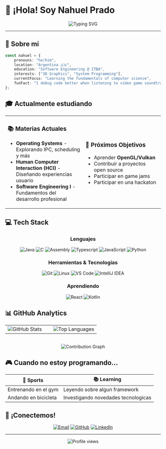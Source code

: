 # 👋 ¡Hola! Soy Nahuel Prado

<div align="center">
  <img src="https://readme-typing-svg.herokuapp.com?font=Fira+Code&pause=1000&color=36BCF7&center=true&vCenter=true&width=500&lines=Software+Engineering+Student;3D+Graphics+Enthusiast;Gaming+Lover;Always+Learning!" alt="Typing SVG" />
</div>

---

## 🚀 Sobre mí

```typescript
const nahuel = {
    pronouns: "he/him",
    location: "Argentina 🇦🇷",
    education: "Software Engineering @ ITBA",
    interests: ["3D Graphics", "System Programming"],
    currentFocus: "Learning the fundamentals of computer science",
    funFact: "I debug code better when listening to video game soundtracks 🎮"
};
```

## 🎓 Actualmente estudiando

<table>
<tr>
<td width="50%">

### 📚 Materias Actuales
- **Operating Systems** - Explorando IPC, scheduling y más
- **Human Computer Interaction (HCI)** - Diseñando experiencias usuario
- **Software Engineering I** - Fundamentos del desarrollo profesional

</td>
<td width="50%">

### 🎯 Próximos Objetivos
- Aprender **OpenGL/Vulkan**
- Contribuir a proyectos open source
- Participar en game jams
- Participar en una hackaton

</td>
</tr>
</table>

## 💻 Tech Stack

<div align="center">

### Lenguajes
![Java](https://img.shields.io/badge/Java-ED8B00?style=for-the-badge&logo=openjdk&logoColor=white)
![C](https://img.shields.io/badge/C-00599C?style=for-the-badge&logo=c&logoColor=white)
![Assembly](https://img.shields.io/badge/Assembly-525252?style=for-the-badge&logo=assemblyscript&logoColor=white)
![Typescript](https://img.shields.io/badge/TypeScript-3178C6?style=for-the-badge&logo=typescript&logoColor=white)
![JavaScript](https://img.shields.io/badge/JavaScript-F7DF1E?style=for-the-badge&logo=javascript&logoColor=black)
![Python](https://img.shields.io/badge/Python-3776AB?style=for-the-badge&logo=python&logoColor=white)

### Herramientas & Tecnologías
![Git](https://img.shields.io/badge/Git-F05032?style=for-the-badge&logo=git&logoColor=white)
![Linux](https://img.shields.io/badge/Linux-FCC624?style=for-the-badge&logo=linux&logoColor=black)
![VS Code](https://img.shields.io/badge/VS_Code-007ACC?style=for-the-badge&logo=visual-studio-code&logoColor=white)
![IntelliJ IDEA](https://img.shields.io/badge/IntelliJ_IDEA-000000?style=for-the-badge&logo=intellij-idea&logoColor=white)

### Aprendiendo
![React](https://img.shields.io/badge/React-20232A?style=for-the-badge&logo=react&logoColor=61DAFB)
![Kotlin](https://img.shields.io/badge/Kotlin-0095D5?style=for-the-badge&logo=kotlin&logoColor=white)

</div>

## 📊 GitHub Analytics

<div align="center">
<table>
<tr>
<td width="50%">

<img src="https://github-readme-stats.vercel.app/api?username=NaPrado&show_icons=true&theme=tokyonight&hide_border=true&count_private=true" alt="GitHub Stats" />

</td>
<td width="50%">

<img src="https://github-readme-stats.vercel.app/api/top-langs/?username=NaPrado&layout=compact&theme=tokyonight&hide_border=true" alt="Top Languages" />

</td>
</tr>
</table>

<br>

<img src="https://github-readme-activity-graph.vercel.app/graph?username=NaPrado&theme=tokyo-night&hide_border=true&area=true" alt="Contribution Graph" />

</div>

## 🎮 Cuando no estoy programando...

<div align="center">

| 💪 Sports | 📚 Learning |
|-----------|-------------|
| Entrenando en el gym | Leyendo sobre algun framework |
| Andando en bicicleta | Investigando novedades tecnologicas |

</div>

## 🤝 ¡Conectemos!

<div align="center">

[![Email](https://img.shields.io/badge/Email-D14836?style=for-the-badge&logo=gmail&logoColor=white)](mailto:naprado@itba.edu.ar)
[![GitHub](https://img.shields.io/badge/GitHub-100000?style=for-the-badge&logo=github&logoColor=white)](https://github.com/NaPrado)
[![LinkedIn](https://img.shields.io/badge/LinkedIn-0077B5?style=for-the-badge&logo=linkedin&logoColor=white)](#)

</div>

---

<div align="center">
  <img src="https://komarev.com/ghpvc/?username=NaPrado&color=blueviolet&style=flat-square&label=Profile+Views" alt="Profile views" />
</div>
